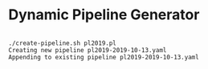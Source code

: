 # Dynamic Pipeline Generator
```

./create-pipeline.sh pl2019.pl
Creating new pipeline pl2019-2019-10-13.yaml
Appending to existing pipeline pl2019-2019-10-13.yaml
```
